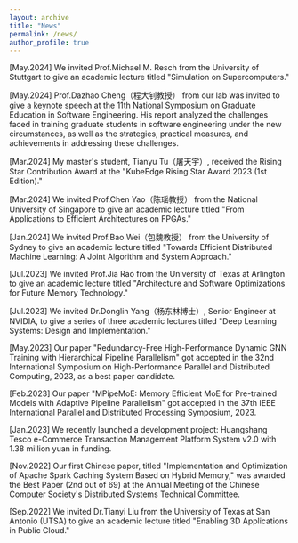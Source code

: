```yaml
---
layout: archive
title: "News"
permalink: /news/
author_profile: true
---
```


<!--按时间降序：举办workshop，研讨会，获奖，论文发表，项目启动，实地考察，会员晋升。会议报告？？-->

[May.2024] We invited Prof.Michael M. Resch from the University of Stuttgart to give an academic lecture titled "Simulation on Supercomputers."

[May.2024] Prof.Dazhao Cheng（程大钊教授） from our lab was invited to give a keynote speech at the 11th National Symposium on Graduate Education in Software Engineering. His report analyzed the challenges faced in training graduate students in software engineering under the new circumstances, as well as the strategies, practical measures, and achievements in addressing these challenges.

[Mar.2024] My master's student, Tianyu Tu（屠天宇）, received the Rising Star Contribution Award at the "KubeEdge Rising Star Award 2023 (1st Edition)."

[Mar.2024] We invited Prof.Chen Yao（陈瑶教授） from the National University of Singapore to give an academic lecture titled "From Applications to Efficient Architectures on FPGAs."

[Jan.2024] We invited Prof.Bao Wei（包魏教授） from the University of Sydney to give an academic lecture titled "Towards Efficient Distributed Machine Learning: A Joint Algorithm and System Approach."

[Jul.2023] We invited Prof.Jia Rao from the University of Texas at Arlington to give an academic lecture titled "Architecture and Software Optimizations for Future Memory Technology."

[Jul.2023] We invited Dr.Donglin Yang（杨东林博士）, Senior Engineer at NVIDIA, to give a series of three academic lectures titled "Deep Learning Systems: Design and Implementation."

[May.2023] Our paper "Redundancy-Free High-Performance Dynamic GNN Training with Hierarchical Pipeline Parallelism" got accepted in the 32nd International Symposium on High-Performance Parallel and Distributed Computing, 2023, as a best paper candidate.

[Feb.2023] Our paper "MPipeMoE: Memory Efficient MoE for Pre-trained Models with Adaptive Pipeline Parallelism" got accepted in the 37th IEEE International Parallel and Distributed Processing Symposium, 2023.

[Jan.2023] We recently launched a development project: Huangshang Tesco e-Commerce Transaction Management Platform System v2.0 with 1.38 million yuan in funding.

[Nov.2022] Our first Chinese paper, titled "Implementation and Optimization of Apache Spark Caching System Based on Hybrid Memory," was awarded the Best Paper (2nd out of 69) at the Annual Meeting of the Chinese Computer Society's Distributed Systems Technical Committee.

[Sep.2022] We invited Dr.Tianyi Liu from the University of Texas at San Antonio (UTSA) to give an academic lecture titled "Enabling 3D Applications in Public Cloud."
